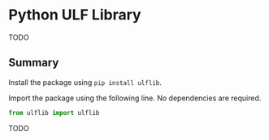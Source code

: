 # Python ULF Library

TODO

## Summary

Install the package using `pip install ulflib`.

Import the package using the following line. No dependencies are required.

```python
from ulflib import ulflib
```

TODO
